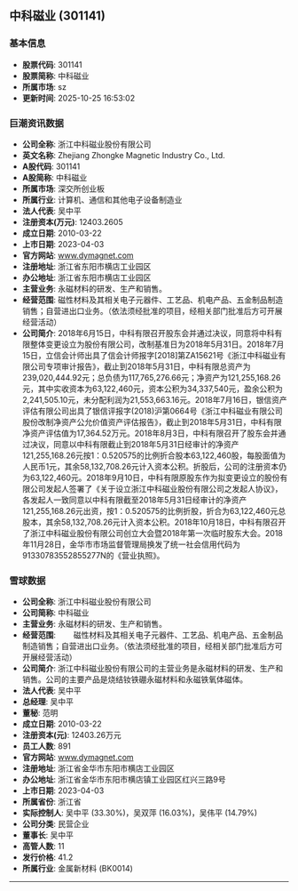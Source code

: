 ## 中科磁业 (301141)

### 基本信息

- **股票代码**: 301141
- **股票简称**: 中科磁业
- **所属市场**: sz
- **更新时间**: 2025-10-25 16:53:02

### 巨潮资讯数据

- **公司全称**: 浙江中科磁业股份有限公司
- **英文名称**: Zhejiang Zhongke Magnetic Industry Co., Ltd.
- **A股代码**: 301141
- **A股简称**: 中科磁业
- **所属市场**: 深交所创业板
- **所属行业**: 计算机、通信和其他电子设备制造业
- **法人代表**: 吴中平
- **注册资本(万元)**: 12403.2605
- **成立日期**: 2010-03-22
- **上市日期**: 2023-04-03
- **官方网站**: www.dymagnet.com
- **注册地址**: 浙江省东阳市横店工业园区
- **办公地址**: 浙江省东阳市横店工业园区
- **主营业务**: 永磁材料的研发、生产和销售。
- **经营范围**: 磁性材料及其相关电子元器件、工艺品、机电产品、五金制品制造销售；自营进出口业务。（依法须经批准的项目，经相关部门批准后方可开展经营活动）
- **公司简介**: 2018年6月15日，中科有限召开股东会并通过决议，同意将中科有限整体变更设立为股份有限公司，改制基准日为2018年5月31日。2018年7月15日，立信会计师出具了信会计师报字[2018]第ZA15621号《浙江中科磁业有限公司专项审计报告》，截止到2018年5月31日，中科有限总资产为239,020,444.92元；总负债为117,765,276.66元；净资产为121,255,168.26元，其中实收资本为63,122,460元，资本公积为34,337,540元，盈余公积为2,241,505.10元，未分配利润为21,553,663.16元。2018年7月16日，银信资产评估有限公司出具了银信评报字(2018)沪第0664号《浙江中科磁业有限公司股份改制净资产公允价值资产评估报告》，截止到2018年5月31日，中科有限净资产评估值为17,364.52万元。2018年8月3日，中科有限召开了股东会并通过决议，同意以中科有限截止到2018年5月31日经审计的净资产121,255,168.26元按1：0.520575的比例折合股本63,122,460股，每股面值为人民币1元，其余58,132,708.26元计入资本公积。折股后，公司的注册资本仍为63,122,460元。2018年9月10日，中科有限原股东作为拟变更设立的股份有限公司发起人签署了《关于设立浙江中科磁业股份有限公司之发起人协议》，各发起人一致同意以中科有限截至2018年5月31日经审计的净资产121,255,168.26元出资，按1：0.520575的比例折股，折合为63,122,460元总股本，其余58,132,708.26元计入资本公积。2018年10月18日，中科有限召开了浙江中科磁业股份有限公司创立大会暨2018年第一次临时股东大会。2018年11月28日，金华市市场监督管理局换发了统一社会信用代码为91330783552855277N的《营业执照》。

### 雪球数据

- **公司全称**: 浙江中科磁业股份有限公司
- **公司简称**: 中科磁业
- **主营业务**: 永磁材料的研发、生产和销售。
- **经营范围**: 　　磁性材料及其相关电子元器件、工艺品、机电产品、五金制品制造销售；自营进出口业务。（依法须经批准的项目，经相关部门批准后方可开展经营活动）
- **公司简介**: 浙江中科磁业股份有限公司的主营业务是永磁材料的研发、生产和销售。公司的主要产品是烧结钕铁硼永磁材料和永磁铁氧体磁体。
- **法人代表**: 吴中平
- **总经理**: 吴中平
- **董秘**: 范明
- **成立日期**: 2010-03-22
- **注册资本(元)**: 12403.26万元
- **员工人数**: 891
- **官方网站**: www.dymagnet.com
- **注册地址**: 浙江省金华市东阳市横店工业园区
- **办公地址**: 浙江省金华市东阳市横店镇工业园区红兴三路9号
- **上市日期**: 2023-04-03
- **所属省份**: 浙江省
- **实际控制人**: 吴中平 (33.30%)，吴双萍 (16.03%)，吴伟平 (14.79%)
- **公司分类**: 民营企业
- **董事长**: 吴中平
- **高管人数**: 11
- **发行价格**: 41.2
- **所属行业**: 金属新材料 (BK0014)

---